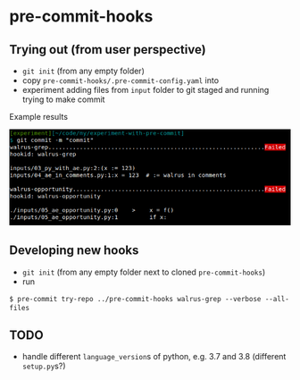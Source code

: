 # pre-commit-hooks

## Trying out (from user perspective)

- `git init` (from any empty folder)
- copy `pre-commit-hooks/.pre-commit-config.yaml` into
- experiment adding files from `input` folder to git staged and running trying to make commit

Example results

![Results](checks-2019-06-09.png)

## Developing new hooks

- `git init` (from any empty folder next to cloned `pre-commit-hooks`)
- run
```
$ pre-commit try-repo ../pre-commit-hooks walrus-grep --verbose --all-files
```

## TODO
- handle different `language_version`s of python, e.g. 3.7 and 3.8 (different `setup.py`s?)
